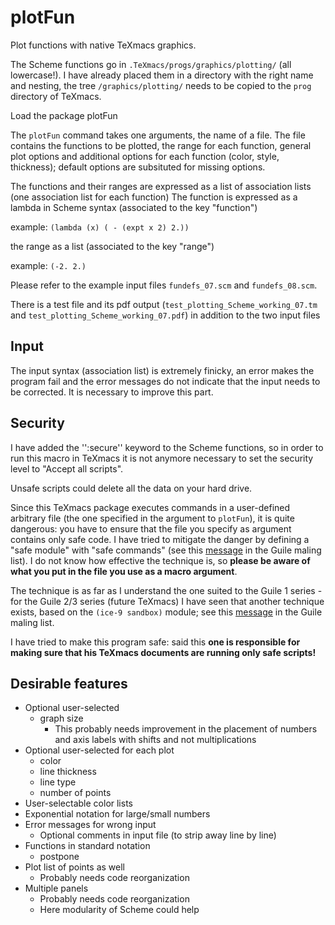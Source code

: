 # plotFun
Plot functions with native TeXmacs graphics.

The Scheme functions go in `.TeXmacs/progs/graphics/plotting/` (all lowercase!). I have already placed them in a directory with the right name and nesting, the tree `/graphics/plotting/` needs to be copied to the `prog` directory of TeXmacs.

Load the package plotFun

The `plotFun` command takes one arguments, the name of a file. The file contains the functions to be plotted, the range for each function, general plot options and additional options for each function (color, style, thickness); default options are subsituted for missing options.

The functions and their ranges are expressed as a list of association lists (one association list for each function)
The function is expressed as a lambda in Scheme syntax (associated to the key "function")

example: `(lambda (x) ( - (expt x 2) 2.))`

the range as a list (associated to the key "range")

example: `(-2. 2.)`

Please refer to the example input files `fundefs_07.scm` and `fundefs_08.scm`.

There is a test file and its pdf output (`test_plotting_Scheme_working_07.tm` and `test_plotting_Scheme_working_07.pdf`) in addition to the two input files

## Input

The input syntax (association list) is extremely finicky, an error makes the program fail and the error messages do not indicate that the input needs to be corrected. It is necessary to improve this part.

## Security

I have added the '':secure'' keyword to the Scheme functions, so in order to run this macro in TeXmacs it is not anymore necessary to set the security level to "Accept all scripts".

Unsafe scripts could delete all the data on your hard drive.

Since this TeXmacs package executes commands in a user-defined arbitrary file (the one specified in the argument to `plotFun`), it is quite dangerous: you have to ensure that the file you specify as argument contains only safe code. I have tried to mitigate the danger by defining a "safe module" with "safe commands" (see  this [message](https://www.mail-archive.com/guile-user@gnu.org/msg00963.html) in the Guile maling list). I do not know how effective the technique is, so **please be aware of what you put in the file you use as a macro argument**.

The technique is as far as I understand the one suited to the Guile 1 series - for the Guile 2/3 series (future TeXmacs) I have seen that another technique exists, based on the `(ice-9 sandbox)` module; see  this [message](https://www.mail-archive.com/guile-user@gnu.org/msg10788.html) in the Guile maling list.

I have tried to make this program safe: said this
**one is responsible for making sure that his TeXmacs documents are running only safe scripts!** 

## Desirable features

 * Optional user-selected
     * graph size
         * This probably needs improvement in the placement of numbers and axis labels with shifts and not multiplications
 * Optional user-selected for each plot
     * color
     * line thickness
     * line type
     * number of points
 * User-selectable color lists
 * Exponential notation for large/small numbers
 * Error messages for wrong input
     * Optional comments in input file (to strip away line by line)
 * Functions in standard notation
     * postpone
 * Plot list of points as well
     * Probably needs code reorganization
 * Multiple panels
     * Probably needs code reorganization
     * Here modularity of Scheme could help



